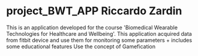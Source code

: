 # project_BWT_APP Riccardo Zardin
This is an application developed for the course 'Biomedical Wearable Technologies for Healthcare and Wellbeing'.
This application acquired data from fitbit device and use them for monitoring some parameters + includes some educational features
Use the concept of Gamefication

